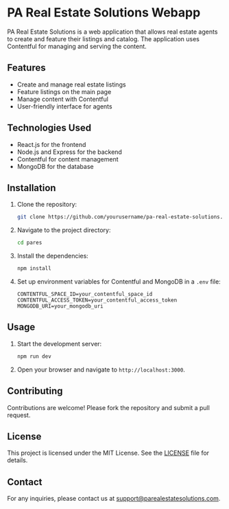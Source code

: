 # PA Real Estate Solutions Webapp

PA Real Estate Solutions is a web application that allows real estate agents to create and feature their listings and catalog. The application uses Contentful for managing and serving the content.

## Features

- Create and manage real estate listings
- Feature listings on the main page
- Manage content with Contentful
- User-friendly interface for agents

## Technologies Used

- React.js for the frontend
- Node.js and Express for the backend
- Contentful for content management
- MongoDB for the database

## Installation

1. Clone the repository:
    ```bash
    git clone https://github.com/yourusername/pa-real-estate-solutions.git
    ```
2. Navigate to the project directory:
    ```bash
    cd pares
    ```
3. Install the dependencies:
    ```bash
    npm install
    ```
4. Set up environment variables for Contentful and MongoDB in a `.env` file:
    ```env
    CONTENTFUL_SPACE_ID=your_contentful_space_id
    CONTENTFUL_ACCESS_TOKEN=your_contentful_access_token
    MONGODB_URI=your_mongodb_uri
    ```

## Usage

1. Start the development server:
    ```bash
    npm run dev
    ```
2. Open your browser and navigate to `http://localhost:3000`.

## Contributing

Contributions are welcome! Please fork the repository and submit a pull request.

## License

This project is licensed under the MIT License. See the [LICENSE](LICENSE) file for details.

## Contact

For any inquiries, please contact us at support@parealestatesolutions.com.